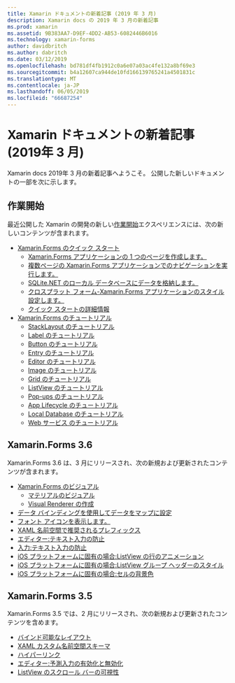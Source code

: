 ```yaml
---
title: Xamarin ドキュメントの新着記事 (2019 年 3 月)
description: Xamarin docs の 2019 年 3 月の新着記事
ms.prod: xamarin
ms.assetid: 9B383AA7-D9EF-4DD2-AB53-6082446B6016
ms.technology: xamarin-forms
author: davidbritch
ms.author: dabritch
ms.date: 03/12/2019
ms.openlocfilehash: bd781df4fb1912c0a6e07a03ac4fe132a8bf69e3
ms.sourcegitcommit: b4a12607ca944de10fd166139765241a4501831c
ms.translationtype: MT
ms.contentlocale: ja-JP
ms.lasthandoff: 06/05/2019
ms.locfileid: "66687254"
---
```

# <a name="xamarin-docs-whats-new-march-2019"></a>Xamarin ドキュメントの新着記事 (2019年 3 月)

Xamarin docs 2019年 3 月の新着記事へようこそ。 公開した新しいドキュメントの一部を次に示します。

## <a name="get-started"></a>作業開始

最近公開した Xamarin の開発の新しい[作業開始](~/get-started/index.yml)エクスペリエンスには、次の新しいコンテンツが含まれます。

- [Xamarin.Forms のクイック スタート](~/get-started/quickstarts/index.yml)
  - [Xamarin.Forms アプリケーションの 1 つのページを作成します。](~/get-started/quickstarts/single-page.md)
  - [複数ページの Xamarin.Forms アプリケーションでのナビゲーションを実行します。](~/get-started/quickstarts/multi-page.md)
  - [SQLite.NET のローカル データベースにデータを格納します。](~/get-started/quickstarts/database.md)
  - [クロスプラット フォーム-Xamarin.Forms アプリケーションのスタイル設定します。](~/get-started/quickstarts/styling.md)
  - [クイック スタートの詳細情報](~/get-started/quickstarts/deepdive.md)
- [Xamarin.Forms のチュートリアル](~/get-started/tutorials/index.yml)
  - [StackLayout のチュートリアル](~/get-started/tutorials/stacklayout/index.yml)
  - [Label のチュートリアル](~/get-started/tutorials/label/index.yml)
  - [Button のチュートリアル](~/get-started/tutorials/button/index.yml)
  - [Entry のチュートリアル](~/get-started/tutorials/entry/index.yml)
  - [Editor のチュートリアル](~/get-started/tutorials/editor/index.yml)
  - [Image のチュートリアル](~/get-started/tutorials/image/index.yml)
  - [Grid のチュートリアル](~/get-started/tutorials/grid/index.yml)
  - [ListView のチュートリアル](~/get-started/tutorials/listview/index.yml)
  - [Pop-ups のチュートリアル](~/get-started/tutorials/pop-ups/index.yml)
  - [App Lifecycle のチュートリアル](~/get-started/tutorials/app-lifecycle/index.yml)
  - [Local Database のチュートリアル](~/get-started/tutorials/local-database/index.yml)
  - [Web サービス のチュートリアル](~/get-started/tutorials/web-service/index.yml)

## <a name="xamarinforms-36"></a>Xamarin.Forms 3.6

Xamarin.Forms 3.6 は、3 月にリリースされ、次の新規および更新されたコンテンツが含まれます。

- [Xamarin.Forms のビジュアル](~/xamarin-forms/user-interface/visual/index.md)
  - [マテリアルのビジュアル](~/xamarin-forms/user-interface/visual/material-visual.md)
  - [Visual Renderer の作成](~/xamarin-forms/user-interface/visual/create.md)
- [データ バインディングを使用してデータをマップに設定](~/xamarin-forms/user-interface/map.md#populating-a-map-with-data-using-data-binding)
- [フォント アイコンを表示します。](~/xamarin-forms/user-interface/text/fonts.md#display-font-icons)
- [XAML 名前空間で推奨されるプレフィックス](~/xamarin-forms/xaml/custom-prefix.md)
- [エディター:テキスト入力の防止](~/xamarin-forms/user-interface/text/editor.md#preventing-text-entry)
- [入力:テキスト入力の防止](~/xamarin-forms/user-interface/text/entry.md#preventing-text-entry)
- [iOS プラットフォームに固有の場合:ListView の行のアニメーション](~/xamarin-forms/platform/ios/listview-row-animations.md)
- [iOS プラットフォームに固有の場合:ListView グループ ヘッダーのスタイル](~/xamarin-forms/platform/ios/listview-group-header-style.md)
- [iOS プラットフォームに固有の場合:セルの背景色](~/xamarin-forms/platform/ios/cell-background-color.md)

## <a name="xamarinforms-35"></a>Xamarin.Forms 3.5

Xamarin.Forms 3.5 では、2 月にリリースされ、次の新規および更新されたコンテンツを含めます。

- [バインド可能なレイアウト](~/xamarin-forms/user-interface/layouts/bindable-layouts.md)
- [XAML カスタム名前空間スキーマ](~/xamarin-forms/xaml/custom-namespace-schemas.md)
- [ハイパーリンク](~/xamarin-forms/user-interface/text/label.md#hyperlinks)
- [エディター:予測入力の有効化と無効化](~/xamarin-forms/user-interface/text/editor.md#enabling-and-disabling-text-prediction)
- [ListView のスクロール バーの可視性](~/xamarin-forms/user-interface/listview/customizing-list-appearance.md#scrollbar-visibility)
